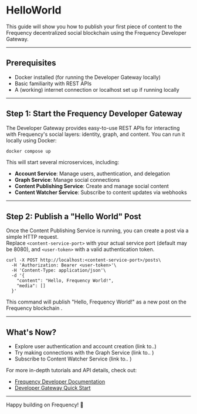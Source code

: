 
# HelloWorld 

This guide will show you how to publish your first piece of content to the Frequency decentralized social blockchain using the Frequency Developer Gateway.

---

## Prerequisites

- Docker installed (for running the Developer Gateway locally)
- Basic familiarity with REST APIs
- A (working) internet connection or localhost set up if running locally 

---

## Step 1: Start the Frequency Developer Gateway

The Developer Gateway provides easy-to-use REST APIs for interacting with Frequency's social layers: identity, graph, and content.
You can run it locally using Docker:

```bash
docker compose up

```

This will start several microservices, including:

-   **Account Service**: Manage users, authentication, and delegation
-   **Graph Service**: Manage social connections
-   **Content Publishing Service**: Create and manage social content
-   **Content Watcher Service**: Subscribe to content updates via webhooks

* * * * *

Step 2: Publish a "Hello World" Post
------------------------------------

Once the Content Publishing Service is running, you can create a post via a simple HTTP request.\
Replace `<content-service-port>` with your actual service port (default may be 8080), and `<user-token>` with a valid authentication token.

```
curl -X POST http://localhost:<content-service-port>/posts\
  -H 'Authorization: Bearer <user-token>'\
  -H 'Content-Type: application/json'\
  -d '{
    "content": "Hello, Frequency World!",
    "media": []
  }'

```

This command will publish "Hello, Frequency World!" as a new post on the Frequency blockchain .

* * * * *

What's Now?
------------

-   Explore user authentication and account creation (link to..)
-   Try making connections with the Graph Service (link to.. )
-   Subscribe to Content Watcher Service (link to.. )

For more in-depth tutorials and API details, check out:

-   [Frequency Developer Documentation](https://docs.frequency.xyz/)
-   [Developer Gateway Quick Start](https://projectlibertylabs.github.io/gateway/index.html)

* * * * *

Happy building on Frequency! 🚀

